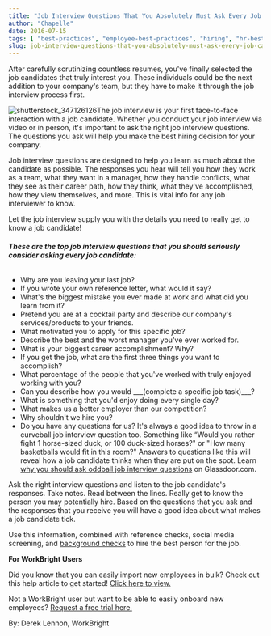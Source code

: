 ```yaml
---
title: "Job Interview Questions That You Absolutely Must Ask Every Job Candidate"
author: "Chapelle"
date: 2016-07-15
tags: [ "best-practices", "employee-best-practices", "hiring", "hr-best-practices", "interviewing" ]
slug: job-interview-questions-that-you-absolutely-must-ask-every-job-candidate
---
```

After carefully scrutinizing countless resumes, you've finally selected the job candidates that truly interest you. These individuals could be the next addition to your company's team, but they have to make it through the job interview process first.  
  
 ![shutterstock_347126126](https://workbright.com/wp-content/uploads/2016/07/shutterstock_347126126-200x300.jpg)The job interview is your first face-to-face interaction with a job candidate. Whether you conduct your job interview via video or in person, it's important to ask the right job interview questions. The questions you ask will help you make the best hiring decision for your company.  
  
Job interview questions are designed to help you learn as much about the candidate as possible. The responses you hear will tell you how they work as a team, what they want in a manager, how they handle conflicts, what they see as their career path, how they think, what they've accomplished, how they view themselves, and more. This is vital info for any job interviewer to know.  
  
Let the job interview supply you with the details you need to really get to know a job candidate!

###### **These are the top job interview questions that you should seriously consider asking every job candidate:**

- Why are you leaving your last job?
- If you wrote your own reference letter, what would it say?
- What's the biggest mistake you ever made at work and what did you learn from it?
- Pretend you are at a cocktail party and describe our company's services/products to your friends.
- What motivated you to apply for this specific job?
- Describe the best and the worst manager you've ever worked for.
- What is your biggest career accomplishment? Why?
- If you get the job, what are the first three things you want to accomplish?
- What percentage of the people that you've worked with truly enjoyed working with you?
- Can you describe how you would \_\_\_(complete a specific job task)\_\_\_?
- What is something that you'd enjoy doing every single day?
- What makes us a better employer than our competition?
- Why shouldn't we hire you?
- Do you have any questions for us?
It's always a good idea to throw in a curveball job interview question too. Something like “Would you rather fight 1 horse-sized duck, or 100 duck-sized horses?" or "How many basketballs would fit in this room?" Answers to questions like this will reveal how a job candidate thinks when they are put on the spot. Learn [why you should ask oddball job interview questions](https://www.glassdoor.com/employers/blog/why-hr-should-consider-asking-oddball-interview-questions/) on Glassdoor.com.  
  
Ask the right interview questions and listen to the job candidate's responses. Take notes. Read between the lines. Really get to know the person you may potentially hire. Based on the questions that you ask and the responses that you receive you will have a good idea about what makes a job candidate tick.  
  
Use this information, combined with reference checks, social media screening, and [background checks](https://workbright.com/background-checks-what-youre-really-getting/) to hire the best person for the job.  
  
**For WorkBright Users**  
  
Did you know that you can easily import new employees in bulk? Check out this help article to get started! [Click here to view.](https://workbright.desk.com/customer/portal/articles/2400989)  
  
Not a WorkBright user but want to be able to easily onboard new employees? [Request a free trial here.](https://workbright.com/benefits-features/)  
  
By: Derek Lennon, WorkBright  
  
  
  


  
  


  
  



